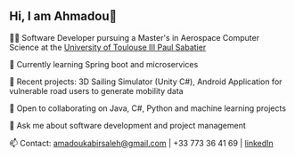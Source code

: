 ## Hi, I am Ahmadou👋


👨‍💻 Software Developer pursuing a Master's in Aerospace Computer Science at the [University of Toulouse III Paul Sabatier](https://www.univ-tlse3.fr/decouvrir-nos-diplomes/master-parcours-computer-science-for-aerospace-csa) <br/>

🌱 Currently learning Spring boot and microservices <br/>

🔭 Recent projects: 3D Sailing Simulator (Unity C#), Android Application for vulnerable road users to generate mobility data <br/>

👯 Open to collaborating on Java, C#, Python and machine learning projects <br/>

💬 Ask me about software development and project management <br/>

📫 Contact: amadoukabirsaleh@gmail.com | +33 773 36 41 69 | [linkedIn](https://www.linkedin.com/in/ahmadoukabirsaleh/) 

